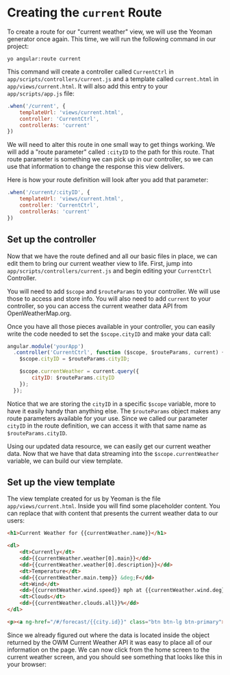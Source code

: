 # Creating the `current` Route
To create a route for our "current weather" view, we will use the Yeoman generator once again. This time, we will run the following command in our project:

```ssh
yo angular:route current
```

This command will create a controller called `CurrentCtrl` in `app/scripts/controllers/current.js` and a template called `current.html` in `app/views/current.html`. It will also add this entry to your `app/scripts/app.js` file:

```js
.when('/current', {
    templateUrl: 'views/current.html',
    controller: 'CurrentCtrl',
    controllerAs: 'current'
})
```

We will need to alter this route in one small way to get things working. We will add a "route parameter" called `:cityID` to the path for this route. That route parameter is something we can pick up in our controller, so we can use that information to change the response this view delivers.

Here is how your route definition will look after you add that parameter:

```js
.when('/current/:cityID', {
    templateUrl: 'views/current.html',
    controller: 'CurrentCtrl',
    controllerAs: 'current'
})
```

## Set up the controller
Now that we have the route defined and all our basic files in place, we can edit them to bring our current weather view to life. First, jump into `app/scripts/controllers/current.js` and begin editing your `CurrentCtrl` Controller.

You will need to add `$scope` and `$routeParams` to your controller. We will use those to access and store info. You will also need to add `current` to your controller, so you can access the current weather data API from OpenWeatherMap.org.

Once you have all those pieces available in your controller, you can easily write the code needed to set the `$scope.cityID` and make your data call:

```js
angular.module('yourApp')
  .controller('CurrentCtrl', function ($scope, $routeParams, current) {
    $scope.cityID = $routeParams.cityID;

    $scope.currentWeather = current.query({
        cityID: $routeParams.cityID
    });
  });
```

Notice that we are storing the `cityID` in a specific `$scope` variable, more to have it easily handy than anything else. The `$routeParams` object makes any route parameters available for your use. Since we called our parameter `cityID` in the route definition, we can access it with that same name as `$routeParams.cityID`.

Using our updated data resource, we can easily get our current weather data. Now that we have that data streaming into the `$scope.currentWeather` variable, we can build our view template.

## Set up the view template
The view template created for us by Yeoman is the file `app/views/current.html`. Inside you will find some placeholder content. You can replace that with content that presents the current weather data to our users:

```html
<h1>Current Weather for {{currentWeather.name}}</h1>

<dl>
    <dt>Currently</dt>
    <dd>{{currentWeather.weather[0].main}}</dd>
    <dd>{{currentWeather.weather[0].description}}</dd>
    <dt>Temperature</dt>
    <dd>{{currentWeather.main.temp}} &deg;F</dd>
    <dt>Wind</dt>
    <dd>{{currentWeather.wind.speed}} mph at {{currentWeather.wind.deg}} &deg;</dd>
    <dt>Clouds</dt>
    <dd>{{currentWeather.clouds.all}}%</dd>
</dl>

<p><a ng-href="/#/forecast/{{city.id}}" class="btn btn-lg btn-primary">View 16-day Forecast</a></p>
```

Since we already figured out where the data is located inside the object returned by the OWM Current Weather API it was easy to place all of our information on the page. We can now click from the home screen to the current weather screen, and you should see something that looks like this in your browser:

